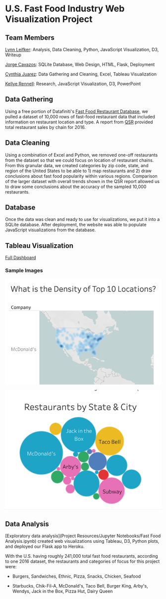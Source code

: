 # U.S. Fast Food Industry Web Visualization Project
## Team Members
[Lynn Leifker](https://github.com/LBBL96/): Analysis, Data Cleaning, Python, JavaScript Visualization, D3, Writeup

[Jorge Cavazos](https://github.com/Jcavazosg/): SQLite Database, Web Design, HTML, Flask, Deployment

[Cynthia Juarez](https://github.com/juarezCynthia3/): Data Gathering and Cleaning, Excel, Tableau Visualization

[Kellye Rennell](https://github.com/KellyeRennell/): Research, JavaScript Visualization, D3, PowerPoint 

## Data Gathering
Using a free portion of Datafiniti's [Fast Food Restaurant Database](https://www.kaggle.com/datafiniti/fast-food-restaurants/), we pulled a dataset of 10,000 rows of fast-food restaurant data that included information on restaurant location and type. A report from [QSR](https://www.qsrmagazine.com/reports/qsr50-2016-top-50-chart) provided total restaurant sales by chain for 2016.

## Data Cleaning
Using a combination of Excel and Python, we removed one-off restaurants from the dataset so that we could focus on location of restaurant chains. From this granular data, we created categories by zip code, state, and region of the United States to be able to 1) map restaurants and 2) draw conclusions about fast food popularity within various regions. Comparison of the larger dataset with overall trends shown in the QSR report allowed us to draw some conclusions about the accuracy of the sampled 10,000 restaurants.

## Database
Once the data was clean and ready to use for visualizations, we put it into a SQLite database. After deployment, the website was able to populate JavaScript visualizations from the database.

## Tableau Visualization
[Full Dashboard](https://public.tableau.com/profile/cynthia8750#!/vizhome/FastFoodRestaurants_15752771722250/Dashboard2)

### Sample Images

![Density Map](Fast_Food_Franchise_Analysis/static/images/TableauMap.png)

![Bubble Chart](Fast_Food_Franchise_Analysis/static/images/TableauBubble.png)

## Data Analysis
[Exploratory data analysis](Project Resources/Jupyter Notebooks/Fast Food Analysis.ipynb) 
created web visualizations using Tableau, D3, Python plots, and deployed our Flask app to Heroku.

With the U.S. having roughly 241,000 total fast food restaurants, according to one 2016 dataset, the restaurants and categories of focus for this project were:

* Burgers, Sandwiches, Ethnic, Pizza, Snacks, Chicken, Seafood

* Starbucks, Chik-Fil-A, McDonald's, Taco Bell, Burger King, Arby's, Wendys, Jack in the Box, Pizza Hut, Dairy Queen
